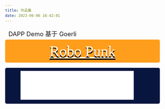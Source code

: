 ```yaml
---
title: 作品集
date: 2023-06-06 16:42:01
---
```


<div class="title"><i class="fa fa-question-circle"></i>&nbsp;DAPP Demo 基于 Goerli</div>
<div class="">
    <a class="robo" href="https://robopunk.pages.dev/">Robo Punk</a>
    <br/>
    <a class="krypt" href="https://krypt-test.pages.dev/"><img src="./logo.png" /></a>
</div>
<style>
@import url('https://fonts.googleapis.com/css?family=Press+Start+2P');
@import url('https://fonts.googleapis.com/css?family=V2323');
.title {
  padding: 5px;
  font-size: 20px;
}
.robo {
  text-align: center;
  display:block;
  font-family: 'Press Start 2P', 'V2323';
  color: white;
  font-size: 48px;
  letter-spacing: 5.5%;
  text-shadow: 0 5px #000;
  padding: 10px 50px;
  border-radius: 5px;
  user-select: none;
  cursor: pointer;
  background-color: rgb(255, 157, 28);
}
.krypt {
  display:block;
  border-radius: 5px;
  user-select: none;
  cursor: pointer;
  padding: 10px 50px;
  background-color: rgb(8, 21, 63);
}
.krypt img{
    margin: 0 auto !important;
}
</style>
